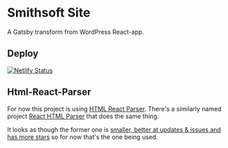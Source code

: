 # Smithsoft Site

A Gatsby transform from WordPress React-app.

## Deploy

[![Netlify Status](https://api.netlify.com/api/v1/badges/199337a3-0930-4b9f-8d67-043d33643661/deploy-status)](https://app.netlify.com/sites/vigilant-euler-79203e/deploys)


## Html-React-Parser

For now this project is using [HTML React Parser](https://github.com/remarkablemark/html-react-parser).  There's a similarly named project [React HTML Parser](https://github.com/wrakky/react-html-parser) that does the same thing.

It looks as though the former one is [smaller, better at updates & issues and has more stars](https://www.npmtrends.com/html-react-parser-vs-react-html-parser-vs-react-render-html) so for now that's the one being used.